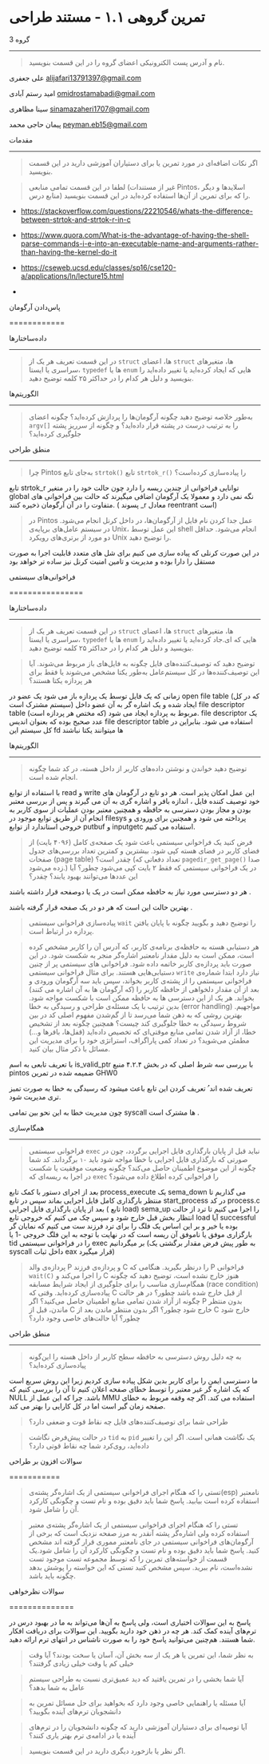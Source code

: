# تمرین گروهی ۱.۱ - مستند طراحی

گروه 3

-----

 > نام و آدرس پست الکترونیکی اعضای گروه را در این قسمت بنویسید.

علی جعفری <alijafari13791397@gmail.com>

امید رستم آبادی <omidrostamabadi@gmail.com> 

سینا مظاهری <sinamazaheri1707@gmail.com> 

پیمان حاجی محمد <peyman.eb15@gmail.com> 

مقدمات

----------

> اگر نکات اضافه‌ای در مورد تمرین یا برای دستیاران آموزشی دارید در این قسمت  بنویسید.

> لطفا در این قسمت تمامی منابعی (غیر از مستندات Pintos، اسلاید‌ها و دیگر منابع درس) را که برای تمرین از آن‌ها استفاده کرده‌اید در این قسمت بنویسید.

+ https://stackoverflow.com/questions/22210546/whats-the-difference-between-strtok-and-strtok-r-in-c

+ https://www.quora.com/What-is-the-advantage-of-having-the-shell-parse-commands-i-e-into-an-executable-name-and-arguments-rather-than-having-the-kernel-do-it

+ https://cseweb.ucsd.edu/classes/sp16/cse120-a/applications/ln/lecture15.html

+ 

پاس‌دادن آرگومان

============

داده‌ساختار‌ها

----------------

> در این قسمت تعریف هر یک از `struct` ها، اعضای `struct` ها، متغیرهای سراسری یا ایستا، `typedef` ها یا `enum` هایی که ایجاد کرده‌اید یا تغییر داده‌اید را بنویسید و دلیل هر کدام را در حداکثر ۲۵ کلمه توضیح دهید.

الگوریتم‌ها

------------

> به‌طور خلاصه توضیح دهید چگونه آرگومان‌ها را پردازش کرده‌اید؟ چگونه اعضای `argv[]` را به ترتیب درست در پشته قرار داده‌اید؟ و چگونه از سرریز پشته جلوگیری کرده‌اید؟

منطق طراحی

-----------------

> چرا Pintos به‌جای تابع‌ `strtok()` تابع‌ `strtok_r()` را پیاده‌سازی کرده‌است؟

تابع strtok_r توانایی فراخوانی از چندین ریسه را دارد چون حالت خود را در متغیر global نگه نمی دارد و معمولا یک آرگومان اضافی میگیرند که حالت بین فراخوانی های متفاوت را در آن آرگومان ذخیره کنند. ( پسوند _r معادل reentrant است)

> در Pintos عمل جدا کردن نام فایل از آرگومان‌ها، در داخل کرنل انجام می‌شود. در سیستم عامل‌های برپایه‌ی Unix، این عمل توسط shell انجام می‌شود. حداقل دو مورد از برتری‌های رویکرد Unix را توضیح دهید.

در این صورت کرنلی که پیاده سازی می کنیم برای شل های متعدد قابلیت اجرا به صورت مستقل را دارا بوده و مدیریت و تامین امنیت کرنل نیز ساده تر خواهد بود 

فراخوانی‌های سیستمی

================

داده‌ساختار‌ها

----------------

> در این قسمت تعریف هر یک از `struct` ها، اعضای `struct` ها، متغیرهای سراسری یا ایستا، `typedef` ها یا `enum` هایی که ای.جاد کرده‌اید یا تغییر داده‌اید را بنویسید و دلیل هر کدام را در حداکثر ۲۵ کلمه توضیح دهید.

> توضیح دهید که توصیف‌کننده‌های فایل چگونه به فایل‌های باز مربوط می‌شوند. آیا این توصیف‌کننده‌ها در کل سیستم‌عامل به‌طور یکتا مشخص می‌شوند یا فقط برای هر پردازه یکتا هستند؟

زمانی که یک فایل توسط یک پردازه باز می شود یک عضو در open file table (که در کل سیستم مشترک است) ایجاد شده و یک اشاره گر به آن عضو داخل file descriptor table (که مختص هر پردازه است) مربوط به پردازه ایجاد می شود. file descriptor یک عدد صحیح بوده که بعنوان اندیس file descriptor table استفاده می شود. بنابراین در کل سیستم این fd ها میتوانند یکتا نباشند

الگوریتم‌ها

------------

> توضیح دهید خواندن و نوشتن داده‌های کاربر از داخل هسته، در کد شما چگونه انجام شده است.

با استفاده از توابع read و write این عمل امکان پذیر است. هر دو تابع در آرگومان های خود توصیف کننده فایل ، اندازه بافر و اشاره گری به آن می گیرند و پس از بررسی معتبر بودن و مجاز بودن دسترسی به حافظه و همچنین معتبر بودن عملیات از سوی کاربر به انجام آن از طریق توابع موجود در filesys پرداخته می شود و همچنین برای ورودی و خروجی استاندارد از توابع putbuf و inputgetc استفاده می کنیم.



> فرض کنید یک فراخوانی سیستمی باعث شود یک صفحه‌ی کامل (۴۰۹۶ بایت) از فضای کاربر در فضای هسته کپی شود. بیشترین و کمترین تعداد بررسی‌‌های جدول صفحات (page table) چقدر است؟ (تعداد دفعاتی که `pagedir_get_page()` صدا زده می‌شود.) در‌ یک فراخوانی سیستمی که فقط ۲ بایت کپی می‌شود چطور؟ آیا این عددها می‌توانند بهبود یابند؟ چقدر؟

هر دو دسترسی مورد نیاز به حافظه ممکن است در یک یا دوصفحه قرار داشته باشند .

بهترین حالت این است که هر دو در یک صفحه قرار گرفته باشند .

> پیاده‌سازی فراخوانی سیستمی `wait` را توضیح دهید و بگویید چگونه با پایان یافتن پردازه در ارتباط است.

> هر دستیابی هسته به حافظه‌ی برنامه‌ی کاربر، که آدرس آن را کاربر مشخص کرده است، ممکن است به دلیل مقدار نامعتبر اشاره‌گر منجر به شکست شود. در این صورت باید پردازه‌ی کاربر خاتمه داده شود. فراخوانی های سیستمی پر از چنین دستیابی‌هایی هستند. برای مثال فراخوانی سیستمی `write‍` نیاز دارد ابتدا شماره‌ی فراخوانی سیستمی را از پشته‌ی کاربر بخواند، سپس باید سه آرگومان ورودی و بعد از آن مقدار دلخواهی از حافظه کاربر را (که آرگومان ها به آن اشاره می کنند) بخواند. هر یک از این دسترسی ها به حافظه ممکن است با شکست مواجه شود. بدین ترتیب با یک مسئله‌ی طراحی و رسیدگی به خطا (error handling) مواجهیم. بهترین روشی که به ذهن شما می‌رسد تا از گم‌شدن مفهوم اصلی کد در بین شروط رسیدگی به خطا جلوگیری کند چیست؟ همچنین چگونه بعد از تشخیص خطا، از آزاد شدن تمامی منابع موقتی‌ای که تخصیص داده‌اید (قفل‌ها، بافر‌ها و...) مطمئن می‌شوید؟ در تعداد کمی پاراگراف، استراتژی خود را برای مدیریت این مسائل با ذکر مثال بیان کنید.

با تعریف تابعی به اسم  is_valid_ptr با بررسی سه شرط اصلی که در بخش ۴.۲.۴ منبع pintos  ضمیمه شده در تمرین GHW0  

تعریف شده اند ُ تعریف کردن این تابع باعث میشود که رسیدگی به خطا به صورت تمیز تری مدیریت شود.

چون مدیریت خطا به این نحو بین تمامی syscall ها مشترک است . 

همگام‌سازی

---------------

> فراخوانی سیستمی `exec` نباید قبل از پایان بارگذاری فایل اجرایی برگردد، چون در صورتی که بارگذاری فایل اجرایی با خطا مواجه شود باید `-۱` برگرداند. کد شما چگونه از این موضوع اطمینان حاصل می‌کند؟ چگونه وضعیت موفقیت یا شکست در اجرا به ریسه‌ای که `exec` را فراخوانی کرده اطلاع داده می‌شود؟

بعد از اجرای دستور با کمک تابع process_execute یک sema_down می گذاریم تا منتظر بارگذاری کامل فایل اجرایی بماند سپس در تابع start_process در کد process.c بعد از پایان بارگذاری فایل اجرایی ( تابع load) sema_up را اجرا می کنیم تا ترد از حالت انتظار بخش قبل خارج شود و سپس چک می کنیم که خروجی تابع load آیا successful بوده یا خیر و بر این اساس یک فلگ را برای ترد فرزند ست می کنیم که نمایان گر بارگزاری موفق یا ناموفق آن ریسه است که در نهایت با توجه به این فلگ خروجی -1 یا tid را در فراخوانی سیستمی exec بر میگردانیم (به طور پیش فرض مقدار برگشتی یک syscall داخل ثبات eax قرار میگیرد)

> پردازه‌ی والد P و پردازه‌ی فرزند C را درنظر بگیرید. هنگامی که P فراخوانی `wait(C)` را اجرا می‌کند و C  هنوز خارج نشده است، توضیح دهید که چگونه همگام‌سازی مناسب را برای جلوگیری از ایجاد شرایط مسابقه (race condition) پیاده‌سازی کرده‌اید. وقتی که C از قبل خارج شده باشد چطور؟ در هر حالت چگونه از آزاد شدن تمامی منابع اطمینان حاصل می‌کنید؟ اگر P بدون منتظر ماندن، قبل از C خارج شود چطور؟ اگر بدون منتظر ماندن بعد از C خارج شود چطور؟ آیا حالت‌های خاصی وجود دارد؟

منطق طراحی

-----------------

> به چه دلیل روش دسترسی به حافظه سطح کاربر از داخل هسته را این‌گونه پیاده‌سازی کرده‌اید؟

ما دسترسی ایمن را برای کاربر بدین شکل پیاده سازی کردیم زیرا این روش سریع است که یک اشاره گر غیر معتبر را توسط خطای صفحه اعلان کنیم تا آن را بررسی کنیم که NULL باشد. چرا که این عمل از MMU استفاده می کند. اگر چه وقفه مربوط به خطای صفحه زمان گیر است اما در کل کارایی را بهتر می کند.






> طراحی شما برای توصیف‌کننده‌های فایل چه نقاط قوت و ضعفی دارد؟

> در حالت پیش‌فرض نگاشت `tid` به `pid` یک نگاشت همانی است. اگر این را تغییر داده‌اید، روی‌کرد شما چه نقاط قوتی دارد؟

سوالات افزون بر طراحی

===========

> تستی را که هنگام اجرای فراخوانی سیستمی از یک اشاره‌گر پشته‌ی(esp) نامعتبر استفاده کرده است بیابید. پاسخ شما باید دقیق بوده و نام تست و چگونگی کارکرد آن را شامل شود.

> تستی را که هنگام اجرای فراخوانی سیستمی از یک اشاره‌گر پشته‌ی معتبر استفاده کرده ولی اشاره‌گر پشته آنقدر به مرز صفحه نزدیک است که برخی از آرگومان‌های فراخوانی سیستمی در جای نامعتبر مموری قرار گرفته اند مشخص کنید. پاسخ شما باید دقیق بوده و نام تست و چگونگی کارکرد آن را شامل شود.یک قسمت از خواسته‌های تمرین را که توسط مجموعه تست موجود تست نشده‌است، نام ببرید. سپس مشخص کنید تستی که این خواسته را پوشش بدهد چگونه باید باشد.

سوالات نظرخواهی

==============

پاسخ به این سوالات اختیاری است، ولی پاسخ به آن‌ها می‌تواند به ما در بهبود درس در ترم‌های آینده کمک کند. هر چه در ذهن خود دارید بگویید. این سوالات برای دریافت افکار شما هستند. هم‌چنین می‌توانید پاسخ خود را به صورت ناشناس در انتهای ترم ارائه دهید.

> به نظر شما، این تمرین یا هر یک از سه بخش آن، آسان یا سخت بودند؟ آیا وقت خیلی کم یا وقت خیلی زیادی گرفتند؟

> آیا شما بخشی را در تمرین یافتید که دید عمیق‌تری نسبت به طراحی سیستم عامل به شما بدهد؟

> آیا مسئله یا راهنمایی خاصی وجود دارد که بخواهید برای حل مسائل تمرین به دانشجویان ترم‌های آینده بگویید؟

> آیا توصیه‌ای برای دستیاران آموزشی دارید که چگونه دانشجویان را در ترم‌های آینده یا در ادامه‌ی ترم بهتر یاری کنند؟

> اگر نظر یا بازخورد دیگری دارید در این قسمت بنویسید.